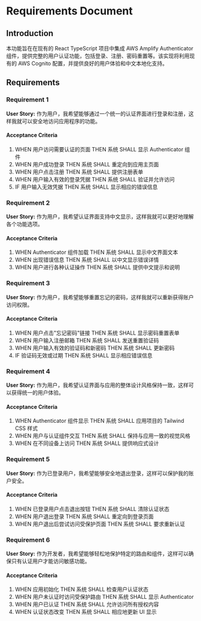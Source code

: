 # Requirements Document

## Introduction

本功能旨在在现有的 React TypeScript 项目中集成 AWS Amplify Authenticator 组件，提供完整的用户认证功能，包括登录、注册、密码重置等。该实现将利用现有的 AWS Cognito 配置，并提供良好的用户体验和中文本地化支持。

## Requirements

### Requirement 1

**User Story:** 作为用户，我希望能够通过一个统一的认证界面进行登录和注册，这样我就可以安全地访问应用程序的功能。

#### Acceptance Criteria

1. WHEN 用户访问需要认证的页面 THEN 系统 SHALL 显示 Authenticator 组件
2. WHEN 用户成功登录 THEN 系统 SHALL 重定向到应用主页面
3. WHEN 用户点击注册 THEN 系统 SHALL 提供注册表单
4. WHEN 用户输入有效的登录凭据 THEN 系统 SHALL 验证并允许访问
5. IF 用户输入无效凭据 THEN 系统 SHALL 显示相应的错误信息

### Requirement 2

**User Story:** 作为用户，我希望认证界面支持中文显示，这样我就可以更好地理解各个功能选项。

#### Acceptance Criteria

1. WHEN Authenticator 组件加载 THEN 系统 SHALL 显示中文界面文本
2. WHEN 出现错误信息 THEN 系统 SHALL 以中文显示错误详情
3. WHEN 用户进行各种认证操作 THEN 系统 SHALL 提供中文提示和说明

### Requirement 3

**User Story:** 作为用户，我希望能够重置忘记的密码，这样我就可以重新获得账户访问权限。

#### Acceptance Criteria

1. WHEN 用户点击"忘记密码"链接 THEN 系统 SHALL 显示密码重置表单
2. WHEN 用户输入注册邮箱 THEN 系统 SHALL 发送重置验证码
3. WHEN 用户输入有效的验证码和新密码 THEN 系统 SHALL 更新密码
4. IF 验证码无效或过期 THEN 系统 SHALL 显示相应错误信息

### Requirement 4

**User Story:** 作为用户，我希望认证界面与应用的整体设计风格保持一致，这样可以获得统一的用户体验。

#### Acceptance Criteria

1. WHEN Authenticator 组件显示 THEN 系统 SHALL 应用项目的 Tailwind CSS 样式
2. WHEN 用户与认证组件交互 THEN 系统 SHALL 保持与应用一致的视觉风格
3. WHEN 在不同设备上访问 THEN 系统 SHALL 提供响应式设计

### Requirement 5

**User Story:** 作为已登录用户，我希望能够安全地退出登录，这样可以保护我的账户安全。

#### Acceptance Criteria

1. WHEN 已登录用户点击退出按钮 THEN 系统 SHALL 清除认证状态
2. WHEN 用户退出登录 THEN 系统 SHALL 重定向到登录页面
3. WHEN 用户退出后尝试访问受保护页面 THEN 系统 SHALL 要求重新认证

### Requirement 6

**User Story:** 作为开发者，我希望能够轻松地保护特定的路由和组件，这样可以确保只有认证用户才能访问敏感功能。

#### Acceptance Criteria

1. WHEN 应用初始化 THEN 系统 SHALL 检查用户认证状态
2. WHEN 用户未认证时访问受保护路由 THEN 系统 SHALL 显示 Authenticator
3. WHEN 用户已认证 THEN 系统 SHALL 允许访问所有授权内容
4. WHEN 认证状态改变 THEN 系统 SHALL 相应地更新 UI 显示